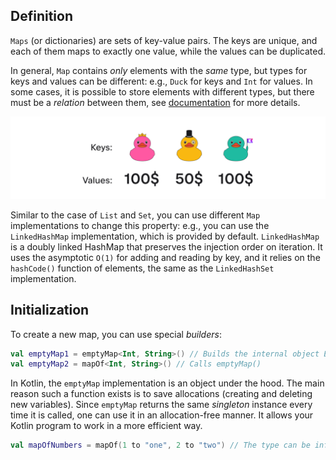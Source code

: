 ## Definition

`Maps` (or dictionaries) are sets of key-value pairs. 
The keys are unique, and each of them maps to exactly one value, 
while the values can be duplicated.

In general, `Map` contains _only_ elements with the _same_ type,
but types for keys and values can be different: e.g., `Duck` for keys and `Int` for values.
In some cases, it is possible to store elements with different types,
but there must be a _relation_ between them, see [documentation](https://kotlinlang.org/docs/generics.html) for more details.

![Map definition](../../utils/src/main/resources/images/duck/shop/theory/map_definition.png)

<div class="hint" title="Push me to learn different Map implementations">

Similar to the case of `List` and `Set`, you can use different `Map` implementations to change this property:
e.g., you can use the `LinkedHashMap` implementation, which is provided by default.
`LinkedHashMap` is a doubly linked HashMap that preserves the injection order on 
iteration. It uses the asymptotic `O(1)` for adding and reading by key, 
and it relies on the `hashCode()` function of elements, the same as the `LinkedHashSet` implementation.
</div>

## Initialization

To create a new map, you can use special _builders_:

```kotlin
val emptyMap1 = emptyMap<Int, String>() // Builds the internal object EmptyMap
val emptyMap2 = mapOf<Int, String>() // Calls emptyMap()
```

<div class="hint" title="Push me to learn the difference between emptyMap and a regular one">

In Kotlin, the `emptyMap` implementation is an object under the hood.
The main reason such a function exists is to save allocations (creating and deleting new variables).
Since `emptyMap` returns the same _singleton_ instance every time it is called, one can
use it in an allocation-free manner. It allows your Kotlin program to work in a more efficient way.
</div>

```kotlin
val mapOfNumbers = mapOf(1 to "one", 2 to "two") // The type can be inferred, a set with elements 1 to "one", 2 to "two" will be created
```
